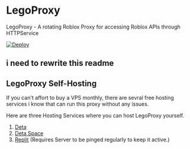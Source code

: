 # LegoProxy
LegoProxy - A rotating Roblox Proxy for accessing Roblox APIs through HTTPService

[![Deploy](https://button.deta.dev/1/svg)](https://go.deta.dev/deploy?repo=https://github.com/PyTsun/LegoProxy)

## i need to rewrite this readme

## LegoProxy Self-Hosting
If you can't affort to buy a VPS monthly, there are sevral free hosting services i know that can run this proxy without any issues.

Here are three Hosting Services where you can host LegoProxy yourself.
1. [Deta](https://www.deta.sh/)
2. [Deta Space](https://alpha.deta.space/)
3. [Replit](https://replit.com/) (Requires Server to be pinged regularly to keep it active.)
